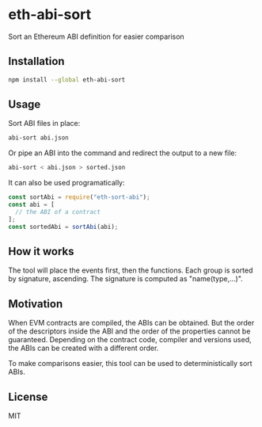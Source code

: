 # eth-abi-sort

Sort an Ethereum ABI definition for easier comparison

## Installation

```sh
npm install --global eth-abi-sort
```

## Usage

Sort ABI files in place:

```sh
abi-sort abi.json
```

Or pipe an ABI into the command and redirect the output to a new file:

```sh
abi-sort < abi.json > sorted.json
```

It can also be used programatically:

```js
const sortAbi = require("eth-sort-abi");
const abi = [
  // the ABI of a contract
];
const sortedAbi = sortAbi(abi);
```

## How it works

The tool will place the events first, then the functions. Each group is sorted by signature, ascending. The signature is computed as "name(type,...)".

## Motivation

When EVM contracts are compiled, the ABIs can be obtained.
But the order of the descriptors inside the ABI and the order of the properties cannot be guaranteed.
Depending on the contract code, compiler and versions used, the ABIs can be created with a different order.

To make comparisons easier, this tool can be used to deterministically sort ABIs.

## License

MIT
